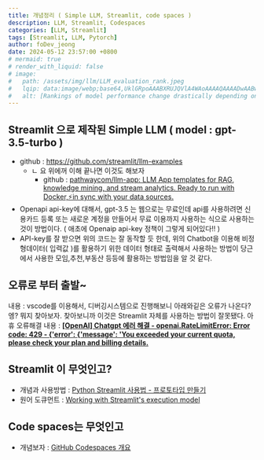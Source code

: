 ```yaml
---
title: 개념정리 ( Simple LLM, Streamlit, code spaces )
description: LLM, Streamlit, Codespaces
categories: [LLM, Streamlit]
tags: [Streamlit, LLM, Pytorch]
author: foDev_jeong
date: 2024-05-12 23:57:00 +0800
# mermaid: true
# render_with_liquid: false
# image:
#   path: /assets/img/llm/LLM_evaluation_rank.jpeg
#   lqip: data:image/webp;base64,UklGRpoAAABXRUJQVlA4WAoAAAAQAAAADwAABwAAQUxQSDIAAAARL0AmbZurmr57yyIiqE8oiG0bejIYEQTgqiDA9vqnsUSI6H+oAERp2HZ65qP/VIAWAFZQOCBCAAAA8AEAnQEqEAAIAAVAfCWkAALp8sF8rgRgAP7o9FDvMCkMde9PK7euH5M1m6VWoDXf2FkP3BqV0ZYbO6NA/VFIAAAA
#   alt: [Rankings of model performance change drastically depending on which LLM is used as the judge on KILT-NQ]
---
```


## Streamlit 으로 제작된 Simple LLM ( model : gpt-3.5-turbo )
- github : https://github.com/streamlit/llm-examples
  - ㄴ 요 위에꺼 이해 끝나면 이것도 해보자 
    - github : [pathwaycom/llm-app: LLM App templates for RAG, knowledge mining, and stream analytics. Ready to run with Docker,⚡in sync with your data sources.](https://github.com/pathwaycom/llm-app)
- Openapi api-key에 대해서, gpt-3.5 는 웹으로는 무료인데 api를 사용하려면 신용카드 등록 또는 새로운 계정을 만들어서 무료 이용까지 사용하는 식으로 사용하는 것이 방법이다. ( 애초에 Openaip api-key 정책이 그렇게 되어있다!! )
- API-key를 잘 받으면 위의 코드는 잘 동작할 듯 한데, 위의 Chatbot을 이용해 비정형데이터( 입력값 )를 활용하기 위한 데이터 형태로 출력해서 사용하는 방법이 당근에서 사용한 모임,추천,부동산 등등에 활용하는 방법임을 알 것 같다.

## 오류로 부터 출발~
내용 : vscode를 이용해서, 디버깅시스템으로 진행해보니 아래와깉은 오류가 나온다? 엥? 뭐지 찾아보자. 찾아보니까 이것은 Streamlit 자체를 사용하는 방법이 잘못됐다. 아 휴
오류해결 내용 : **[\[OpenAI\] Chatgpt 에러 해결 - openai.RateLimitError: Error code: 429 - {'error': {'message': 'You exceeded your current quota, please check your plan and billing details.](https://arc-viewpoint.tistory.com/entry/OpenAI-Chatgpt-%EC%97%90%EB%9F%AC-%ED%95%B4%EA%B2%B0-openaiRateLimitError-Error-code-429-error-message-You-exceeded-your-current-quota-please-check-your-plan-and-billing-details)**

## Streamlit 이 무엇인고?
- 개념과 사용방법 : [Python Streamlit 사용법 - 프로토타입 만들기](https://zzsza.github.io/mlops/2021/02/07/python-streamlit-dashboard/)
- 원어 도큐먼트 : [Working with Streamlit's execution model](https://docs.streamlit.io/develop/concepts/architecture)


## Code spaces는 무엇인고
- 개념보자 : [GitHub Codespaces 개요](https://docs.github.com/ko/codespaces/overview)
